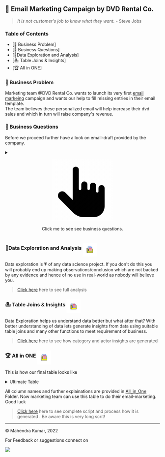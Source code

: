 ## 📧 Email Marketing Campaign by DVD Rental Co.
> *It is not customer's job to know what they want.* 
>                                   - Steve Jobs

### Table of Contents
  - [📀 Business Problem]
  - [🙋 Business Questions]
  - [🔎Data Exploration and Analysis]
  - [🏝️ Table Joins & Insights]
  - [🏆 All in ONE] 

### 📀 Business Problem 

Marketing team @DVD Rental Co. wants to launch its very first [email markeing][1] campaign and wants our help to fill missing entries in their email template. <br>
The team believes these personalized email will help increase their dvd sales and which in turn will raise company's revenue. 

[1]: https://en.wikipedia.org/wiki/Email_marketing "Email marketing is the act of sending a commercial message, typically to a group of people, using email. "


### 🙋 Business Questions

Before we proceed further have a look on email-draft  provided by the company. 

<details>
<summary><p align="center">
<img src="./Images/click_me.gif" >
<center>Click me to see see business questions.</center>
</p></summary>

<br><br>

>**Question 1** What are **top 2 movie categories** based on total movies rented by customer in each category and also **how many movies** customer has watched in each category? 

>**Question 2** For **topmost** category provide following additional insights? 

 >- **How many more films** customer has watched compared to average number of movies rented by all customers in this category? 
 >-  Where does the customer stands in terms of **top x%** compared to all other customer in this category? 
 >-  what are **top 3 movie-recommendations** ( that customer has not seen yet ) you will give to customer in this category based on total customer rental count of each movie in this category? 

>**Question 3** For **seond topmost** category provide following additional insights? 
 >-  What **percentage(%)** does this category makes up to total number of movies watched by the customer in all categories?
 >- what are **top 3 movie-recommendations** ( that customer has not seen yet ) you will give to customer in this category based on total customer rental count of each movie in this category? 

>**Question 4** **Actor recommendation**
>- **Which actor** is featured most in customer rental history of movies? 
>- **How many films featuring** this actor has been watched by customer? 
>- what are **top 3 films featuring** the same actor which are not watched by customer? 

<details>
<summary><u>🏷️ Additional Remarks for Edge Cases :</u></summary>

>* While choosing top 2 categories if there is a tie between 2nd topmost and its next category choose the category which comes first in alphabetical order.
>* Similarly , for movie recommendation , in case of tie between top 3 and next movie ,  choose the movie which come first in alphabetical order.
>* Again, for most featured actor, if there is ties between two actor, choose the actor whose name comes first in alphabetical order. 
>* If for a customer , top 3 recommendations are not available ( either for actor movie recommendation or for movie-recommendation in top 2 categories ) marketing team is happy with at least 1 movie. 
>* But in case if that is also not available then mark the customer as red-flag . make sure you flag for all 3 different types of movie-recommendations ( movie, top category, second top category) seperatly in different different column. 
</details>

</details>

### 🔎Data Exploration and Analysis [<img src="./Images/folder.gif" align=middle width=45 height=45>](./Exploratory%20Data%20Analysis/ "Go to folder to see full analysis") 

Data exploration is 💗 of any data science project. If you don't do this you will probably end up making observations/conclusion which are not backed by any evidence and hence of no use in real-world as nobody will believe you. 

> [Click here](./Exploratory%20Data%20Analysis/) here to see full analysis 

### 🏝️ Table Joins & Insights [<img src="./Images/folder.gif" align=middle width=45 height=45>](./Table%20Joins%20%26%20Insights/ "Go to folder to see detailed Insights") 

Data Exploration helps us understand data better but what after that? With better understanding of data lets generate insights from data using suitable table joins and many other functions to meet requirement of business. 

> [Click here](./Table%20Joins%20%26%20Insights/) here to see how category and actor insights are generated 

### 🏆 All in ONE [<img src="./Images/folder.gif" align=middle width=45 height=45>](./All_in_one/ "See Full Script") 

This is how our final table looks like 

<details>
<summary>Ultimate Table</summary>

| customer_id | cat_1    | cat_1_rec_1         | cat_1_rec_2       | cat_1_rec_3       | cat_1_insight                                                                                               | cat_2     | cat_2_rec_1    | cat_2_rec_2    | cat_2_rec_3         | cat_2_insight                                                                  | actor_name     | actor_rec_1       | actor_rec_2           | actor_rec_3            |
| ----------- | -------- | ------------------- | ----------------- | ----------------- | ----------------------------------------------------------------------------------------------------------- | --------- | -------------- | -------------- | ------------------- | ------------------------------------------------------------------------------ | -------------- | ----------------- | --------------------- | ---------------------- |
| 1           | Classics | TIMBERLAND SKY      | GILMORE BOILED    | VOYAGE LEGALLY    | You have watched 6 Classics that"s 4 more than the DVD Rental Co. average and puts you top 1 % of experts.  | Comedy    | ZORRO ARK      | CAT CONEHEADS  | OPERATION OPERATION | You have watched 5 Comedy films making up 16 % of your total watch history!    | VAL BOLGER     | PRIMARY GLASS     | ALASKA PHANTOM        | METROPOLIS COMA        |
| 2           | Sports   | GLEAMING JAWBREAKER | TALENTED HOMICIDE | ROSES TREASURE    | You have watched 5 Sports that"s 3 more than the DVD Rental Co. average and puts you top 3 % of experts.    | Classics  | FROST HEAD     | GILMORE BOILED | VOYAGE LEGALLY      | You have watched 4 Classics films making up 15 % of your total watch history!  | GINA DEGENERES | GOODFELLAS SALUTE | WIFE TURN             | DOGMA FAMILY           |
| 3           | Action   | RUGRATS SHAKESPEARE | SUSPECTS QUILLS   | HANDICAP BOONDOCK | You have watched 4 Action that"s 2 more than the DVD Rental Co. average and puts you top 5 % of experts.    | Animation | JUGGLER HARDLY | DOGMA FAMILY   | STORM HAPPINESS     | You have watched 3 Animation films making up 12 % of your total watch history! | JAYNE NOLTE    | ENGLISH BULWORTH  | SWEETHEARTS SUSPECTS  | DANCING FEVER          |
| 4           | Horror   | PULP BEVERLY        | FAMILY SWEET      | SWARM GOLD        | You have watched 3 Horror that"s 2 more than the DVD Rental Co. average and puts you top 8 % of experts.    | Comedy    | ZORRO ARK      | CAT CONEHEADS  | CLOSER BANG         | You have watched 2 Comedy films making up 9 % of your total watch history!     | WALTER TORN    | HOBBIT ALIEN      | WITCHES PANIC         | CURTAIN VIDEOTAPE      |
| 5           | Classics | TIMBERLAND SKY      | FROST HEAD        | GILMORE BOILED    | You have watched 7 Classics that"s 5 more than the DVD Rental Co. average and puts you top 1 % of experts.  | Animation | JUGGLER HARDLY | DOGMA FAMILY   | STORM HAPPINESS     | You have watched 6 Animation films making up 16 % of your total watch history! | KARL BERRY     | VIRGINIAN PLUTO   | STAGECOACH ARMAGEDDON | TELEMARK HEARTBREAKERS |

</details>

All column names and further explainations are provided in [All_in_One](All_in_one) Folder.
Now marketing team can use this table to do their email-marketing. Good luck 

> [Click here](./all_in_one_script.sql) here to see complete script and process how it is generated . Be aware this is very long scrit!

---

©️ Mahendra Kumar, 2022

For Feedback or suggestions connect on

[<img src="https://img.shields.io/badge/LinkedIn-0077B5?style=for-the-badge&logo=linkedin&logoColor=white">](https://www.linkedin.com/in/kumar-mahendra/ "Mahendra Kumar")

























